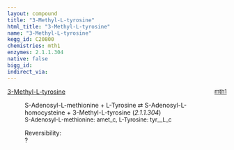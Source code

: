 ```yaml
---
layout: compound
title: "3-Methyl-L-tyrosine"
html_title: "3-Methyl-L-tyrosine"
name: "3-Methyl-L-tyrosine"
kegg_id: C20800
chemistries: mth1
enzymes: 2.1.1.304
native: false
bigg_id: 
indirect_via: 
---
```

<dl><dt class='rs-product'><a href='/compounds/C20800' class='link-dark' data-bs-toggle='tooltip' data-bs-html='true' data-bs-title='KEGG: C20800'>3-Methyl-L-tyrosine</a><span style='float: right; max-width: 40%'><a href='/chemistries/mth1' class='link-dark opacity-50' style='font-size: small; word-wrap: anywhere;'>mth1</a></span></dt><dd><p>S-Adenosyl-L-methionine + L-Tyrosine &#8644; S-Adenosyl-L-homocysteine + 3-Methyl-L-tyrosine (<i>2.1.1.304</i>)<br /><span style='font-size: small;'><span data-bs-toggle='tooltip' data-bs-html='true' data-bs-title='KEGG: C00019'>S-Adenosyl-L-methionine</span>: amet_c, <span data-bs-toggle='tooltip' data-bs-html='true' data-bs-title='KEGG: C00082'>L-Tyrosine</span>: tyr__L_c</span><br /><div class="reversibility_info">Reversibility: <div class="progress"><div class="progress-bar bg-light" role="progressbar" style="width: 100%" aria-valuenow="0" aria-valuemin="0" aria-valuemax="100"></div></div><span>?</span><div class="progress"><div class="progress-bar bg-light" role="progressbar" style="width: 100%" aria-valuenow="0" aria-valuemin="0" aria-valuemax="10"></div></div></div></p><dl></dl></dd></dl>